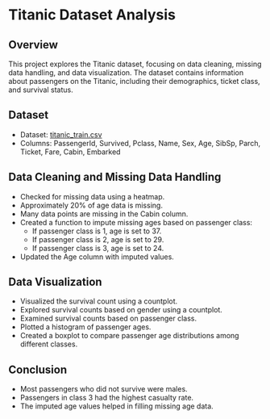 # Titanic Dataset Analysis

## Overview

This project explores the Titanic dataset, focusing on data cleaning, missing data handling, and data visualization. The dataset contains information about passengers on the Titanic, including their demographics, ticket class, and survival status.

## Dataset

- Dataset: [titanic_train.csv](https://github.com/ashaneo/Handling-Missing-Elements-in-a-DataSet-with-Mean/blob/main/titanic_train.csv)
- Columns: PassengerId, Survived, Pclass, Name, Sex, Age, SibSp, Parch, Ticket, Fare, Cabin, Embarked

## Data Cleaning and Missing Data Handling

- Checked for missing data using a heatmap.
- Approximately 20% of age data is missing.
- Many data points are missing in the Cabin column.
- Created a function to impute missing ages based on passenger class:
  - If passenger class is 1, age is set to 37.
  - If passenger class is 2, age is set to 29.
  - If passenger class is 3, age is set to 24.
- Updated the Age column with imputed values.

## Data Visualization

- Visualized the survival count using a countplot.
- Explored survival counts based on gender using a countplot.
- Examined survival counts based on passenger class.
- Plotted a histogram of passenger ages.
- Created a boxplot to compare passenger age distributions among different classes.

## Conclusion

- Most passengers who did not survive were males.
- Passengers in class 3 had the highest casualty rate.
- The imputed age values helped in filling missing age data.
